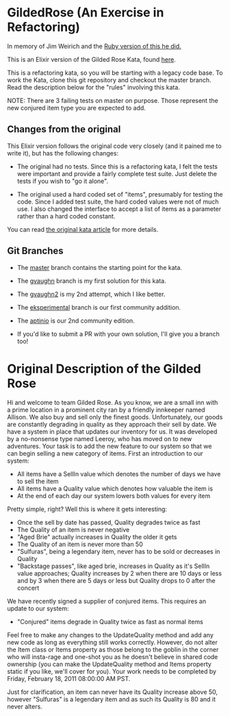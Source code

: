 GildedRose (An Exercise in Refactoring)
=======================================
In memory of Jim Weirich and the [Ruby version of this he
did.](https://github.com/jimweirich/gilded_rose_kata)

This is an Elixir version of the Gilded Rose Kata, found
[here](http://iamnotmyself.com/2011/02/13/refactor-this-the-gilded-rose-kata/).

This is a refactoring kata, so you will be starting with a legacy
code base.  To work the Kata, clone this git repository and checkout
the master branch. Read the description below for the "rules"
involving this kata.

NOTE: There are 3 failing tests on master on purpose. Those represent
the new conjured item type you are expected to add.

## Changes from the original

This Elixir version follows the original code very closely (and it pained me to write it), but has the
following changes:

* The original had no tests.  Since this is a refactoring kata, I felt
  the tests were important and provide a fairly complete test suite.
  Just delete the tests if you wish to "go it alone".

* The original used a hard coded set of "items", presumably for
  testing the code.  Since I added test suite, the hard coded values were
  not of much use.  I also changed the interface to accept a list of
  items as a parameter rather than a hard coded constant.

You can read
[the original kata article](http://iamnotmyself.com/2011/02/13/refactor-this-the-gilded-rose-kata/) for more details.

## Git Branches

* The [master](https://github.com/gvaughn/elixir_gilded_rose/tree/master) branch contains the starting point for the kata.

* The [gvaughn](https://github.com/gvaughn/elixir_gilded_rose/tree/gvaughn) branch is my first solution for this kata.

* The [gvaughn2](https://github.com/gvaughn/elixir_gilded_rose/tree/gvaughn2) is my 2nd attempt, which I like better.

* The [eksperimental](https://github.com/gvaughn/elixir_gilded_rose/tree/eksperimental) branch is our first community addition.

* The [aptinio](https://github.com/gvaughn/elixir_gilded_rose/tree/aptinio) is our 2nd community edition.

* If you'd like to submit a PR with your own solution, I'll give you a
  branch too!


# Original Description of the Gilded Rose

Hi and welcome to team Gilded Rose. As you know, we are a small inn
with a prime location in a prominent city ran by a friendly innkeeper
named Allison. We also buy and sell only the finest
goods. Unfortunately, our goods are constantly degrading in quality as
they approach their sell by date. We have a system in place that
updates our inventory for us. It was developed by a no-nonsense type
named Leeroy, who has moved on to new adventures. Your task is to add
the new feature to our system so that we can begin selling a new
category of items. First an introduction to our system:

- All items have a SellIn value which denotes the number of days we
  have to sell the item
- All items have a Quality value which denotes how valuable the item
  is
- At the end of each day our system lowers both values for every item

Pretty simple, right? Well this is where it gets interesting:

  - Once the sell by date has passed, Quality degrades twice as fast
  - The Quality of an item is never negative
  - "Aged Brie" actually increases in Quality the older it gets
  - The Quality of an item is never more than 50
  - "Sulfuras", being a legendary item, never has to be sold or
    decreases in Quality
  - "Backstage passes", like aged brie, increases in Quality as it's
    SellIn value approaches; Quality increases by 2 when there are 10
    days or less and by 3 when there are 5 days or less but Quality
    drops to 0 after the concert

We have recently signed a supplier of conjured items. This requires an update to our system:

- "Conjured" items degrade in Quality twice as fast as normal items

Feel free to make any changes to the UpdateQuality method and add any
new code as long as everything still works correctly. However, do not
alter the Item class or Items property as those belong to the goblin
in the corner who will insta-rage and one-shot you as he doesn't
believe in shared code ownership (you can make the UpdateQuality
method and Items property static if you like, we'll cover for
you). Your work needs to be completed by Friday, February 18, 2011
08:00:00 AM PST.

Just for clarification, an item can never have its Quality increase
above 50, however "Sulfuras" is a legendary item and as such its
Quality is 80 and it never alters.
